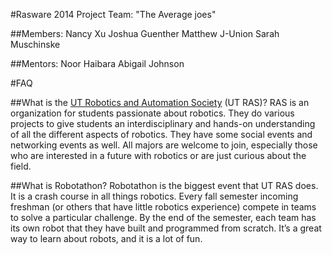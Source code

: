 #Rasware 2014 Project
Team: "The Average joes"

##Members:
Nancy Xu
Joshua Guenther
Matthew J-Union
Sarah Muschinske

##Mentors:
Noor Haibara
Abigail Johnson

#FAQ

##What is the [UT Robotics and Automation Society](http://ras.ece.utexas.edu/) (UT RAS)?
RAS is an organization for students passionate about robotics.
They do various projects to give students an interdisciplinary and hands-on understanding of all the different aspects of robotics. They have some social events and  networking events as well.
All majors are welcome to join, especially those who are interested in a future with robotics or are just curious about the field.

##What is Robotathon?
Robotathon is the biggest event that UT RAS does.
It is a crash course in all things robotics.
Every fall semester incoming freshman (or others that have little robotics experience) compete in teams to solve a particular challenge.
By the end of the semester, each team has its own robot that they have built and programmed from scratch.
It’s a great way to learn about robots, and it is a lot of fun.
